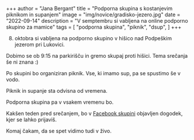+++
author = "Jana Bergant"
title = "Podporna skupina s kostanjevim piknikom in supanjem"
image = "img/novice/gradisko-jezero.jpg"
date = "2022-09-14"
description = "V semptembru si vabljena na online podporno skupino za mamice"
tags = [
    "podporna skupina",
    "piknik",
    "dsup",
]
+++

8. oktobra si vabljena na podporno skupino v hišico nad Podpeškim jezerom pri Lukovici.

Dobimo se ob 9:15 na parkirišču in gremo skupaj proti hišici. Tema srečanja še ni znana :)

Po skupini bo organiziran piknik. Vse, ki imamo sup, pa se spustimo še v vodo. 

<!--more-->

Piknik in supanje sta odvisna od vremena.

Podporna skupina pa v vsakem vremenu bo.

Kakšen teden pred srečanjem, bo v [Facebook skupini](https://www.facebook.com/groups/467001988199005) objavljen dogodek, kjer se lahko prijaviš.


Komaj čakam, da se spet vidimo tudi v živo.






